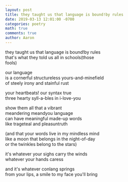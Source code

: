 ```yaml
---
layout: post
title: they taught us that language is bound!by rules
date: 2019-03-13 12:01:00 -0700
categories: poetry 
math: true
comments: true
author: Aaron
---
```



they taught us that language is bound!by rules  
that's what they told us all in schools(those  
fools)  

our language  
is a cornerful structureless yours-and-minefield  
of steely irony and stainful rust  

your heartbeats! our syntax true  
three hearty syll-a-bles in i-love-you  

show them all that a vibrant  
meandering meandyou language  
can have meaningful made-up words  
like trageteal and pleasuntruth  

(and that your words live in my mindless mind  
like a moon that belongs in the night-of-day  
or the twinkles belong to the stars)  

it's whatever your sighs carry the winds  
whatever your hands caress  

and it's whatever conlang springs  
from your lips, a smile to my face you'll bring